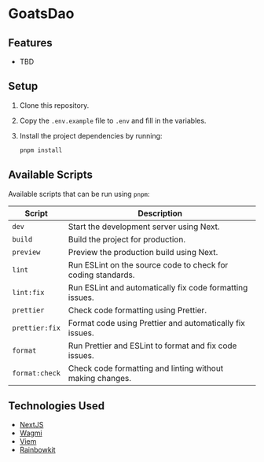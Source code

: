 # GoatsDao

## Features

- TBD

## Setup

1. Clone this repository.
2. Copy the `.env.example` file to `.env` and fill in the variables.
3. Install the project dependencies by running:

   ```bash
   pnpm install
   ```
## Available Scripts

Available scripts that can be run using `pnpm`:

| Script         | Description                                                  |
| -------------- | ------------------------------------------------------------ |
| `dev`          | Start the development server using Next.                     |
| `build`        | Build the project for production.                            |
| `preview`      | Preview the production build using Next.                     |
| `lint`         | Run ESLint on the source code to check for coding standards. |
| `lint:fix`     | Run ESLint and automatically fix code formatting issues.     |
| `prettier`     | Check code formatting using Prettier.                        |
| `prettier:fix` | Format code using Prettier and automatically fix issues.     |
| `format`       | Run Prettier and ESLint to format and fix code issues.       |
| `format:check` | Check code formatting and linting without making changes.    |


## Technologies Used

- [NextJS](https://nextjs.org/)
- [Wagmi](https://wagmi.sh/)
- [Viem](https://viem.sh/)
- [Rainbowkit](https://www.rainbowkit.com/)
